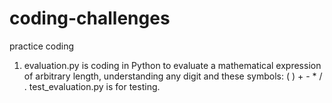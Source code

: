 # coding-challenges
practice coding

1. evaluation.py is coding in Python to evaluate a mathematical expression of arbitrary length, understanding any digit and these symbols: ( ) + - * / . test_evaluation.py is for testing. 

